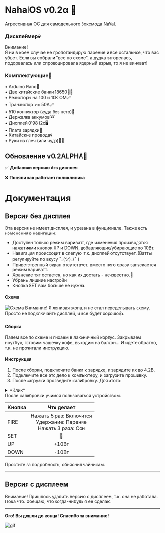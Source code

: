 
# NahalOS v0.2α 💢

Агрессивная ОС для самодельного боксмода [NaVal](https://github.com/users/ruthenium-44/projects/4).

### Дисклеймер💀

Внимание!  
Я ни в коем случае не пропогандирую парение и все остальное, что вас убьет. Если вы собрали "все по схеме", а дудка загорелась, подорвалась или спровоцировала ядерный взрыв, то я не виноват!

### Комплектующие🔌
• Arduino Nano👾  
• Две китайские банки 18650🔋🔋  
• Резисторы на 100 и 10К ОМ🪄  
• Транзистор >= 50А🪄   
• 510 коннектор (куда без него)💨   
• Держалка аккумов➿   
• Дисплей 0'98 i2c🖥   
• Плата зарядки🔌   
• Китайские провода🌀   
• Руки из плеч (или чудо)🤷‍♂️   

## Обновление v0.2ALPHA🔄


✅ **Добавили версию без дисплея**

❌ **Поняли как работает поликлиника**

# Документация

## Версия без дисплея

Эта версия не имеет дисплея, и урезана в фунционале.
Также есть изменения в навигации:
* Доступен только режим вариватт, где изменения производятся нажатиями кнопок UP и DOWN, 
добавляющие/убирающие по 10Вт.
* Навигация происходит в слепую, т.к. дисплей отсутствует. (Ватты регулируйте по вкусу ¯\_(ツ)_/¯ )
* Приветственный экран отсутствует, вместо него сразу запускается режим вариватт.
* Хранение тяг остается, но как их достать - неизвестно.🤷‍
* Убраны лишние настройи
* Кнопка SET вам больше не нужна.

#### Схема
![Схема](https://alexgyver.ru/wp-content/uploads/2021/03/scheme2-1536x864.jpg)
Внимание! Я ленивая жопа, и не стал переделывать схему. Просто не подключайте дисплей, и все будет хорошо👍.

#### Сборка
Паяем все по схеме и пихаем в лаконичный корпус. Закрываем ноутбук, готовим чашечку кофе,
выходим на балкон... И идете обратно, т.к. не прочитали инструкцию.

#### Инструкция
1. После сборки, подключите банки к зарядке, и зарядите их до 4.2В.
2. Подключите все это дело к компьютеру, и загрузите прошивку.
3. После загрузки пролведите калибровку. Для этого:
<details><summary>*Клик*</summary>

1. Подготовить вольтметр
2. Убедиться, что #define initial_calibration 1 стоит единичка (16 строка кода прошивки)
3. Нажать “Загрузить”, дождаться появления надписи “Загрузка завершена”
4. Открыть монитор порта (правый верхний угол, иконка лупы), дождаться появления строки с real vcc
5. Измерить напряжение на пинах 5V и GND
6. Ввести напряжение в порт В МИЛЛИВОЛЬТАХ. Т.е. если вольтметр показывает 4.67, то ввести 4670.
7. Нажать кнопку “Отправить” или нажать Enter на клавиатуре
8. Дождаться строку с результатом расчёта константы
9. Вернуться к 16 строке прошивки, изменить #define initial_calibration 0
10. Снова загрузить прошивку в Arduino
</details>
После калибровки учимся пользоваться устройством.

| Кнопка |                              Что делает                               |
|--------|:---------------------------------------------------------------------:|
| FIRE   | Нажать 5 раз: Включится<br/>Удержание: Парение<br/>Нажать 3 раза: Сон |
| SET    |                                  🤷‍                                  |
| UP     |                                 +10Вт                                 |
| DOWN   |                                 -10Вт                                 |

Простите за подробность, обьяснил чайникам.

***
## Версия с дисплеем
Внимание! Пришлось удалить версию с дисплеем, т.к. она не работала. Пока что.
Обещаю, что когда-нибудь я её сделаю.

***
**Ого! Вы дошли до конца! Спасибо за внимание!**

![gif](https://i.gifer.com/origin/28/28a8ed05aa3ce4fb02c364ed6024141a_w200.gif)